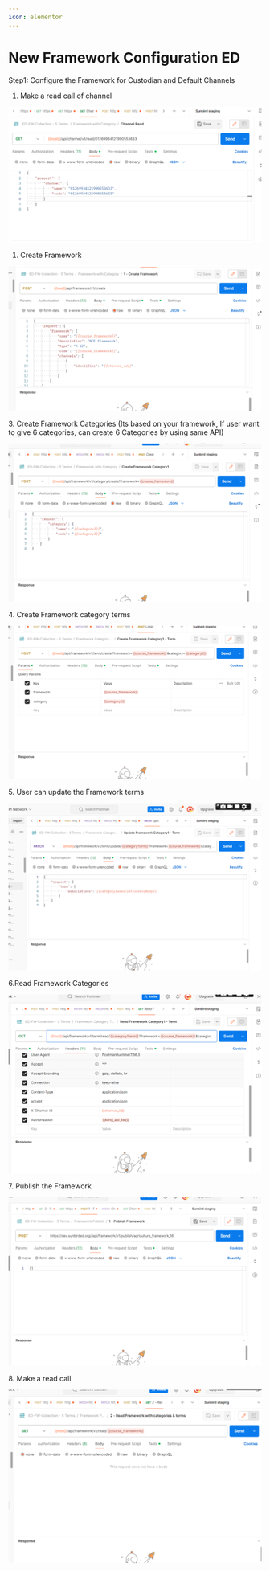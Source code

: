 ```yaml
---
icon: elementor
---
```


# New Framework Configuration ED

Step1: Configure the Framework for Custodian and Default Channels

1. Make a read call of channel

![](<../../../../.gitbook/assets/0 (2).png>)

1. Create Framework

![](<../../../../.gitbook/assets/1 (2).png>)

3\. Create Framework Categories (Its based on your framework, If user want to give 6 categories, can create 6 Categories by using same API)

![](<../../../../.gitbook/assets/2 (1).png>)

4\. Create Framework category terms

![](../../../../.gitbook/assets/3.png)

5\. User can update the Framework terms

![](../../../../.gitbook/assets/4.png)

6.Read Framework Categories

![](../../../../.gitbook/assets/5.png)

7\. Publish the Framework

![](../../../../.gitbook/assets/6.png)

8\. Make a read call

![](../../../../.gitbook/assets/7.png)
